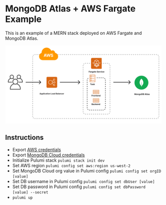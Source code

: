 # MongoDB Atlas + AWS Fargate Example
This is an example of a MERN stack deployed on AWS Fargate and MongoDB Atlas. 

![arch diagram](/architecture.png)

## Instructions
- Export [AWS credentials](https://www.pulumi.com/registry/packages/aws/installation-configuration/)
- Export [MongoDB Cloud credentials](https://www.pulumi.com/registry/packages/mongodbatlas/installation-configuration/)
- Initialize Pulumi stack `pulumi stack init dev`
- Set AWS region `pulumi config set aws:region us-west-2`
- Set MongoDB Cloud org value in Pulumi config `pulumi config set orgID [value]`
- Set DB username in Pulumi config `pulumi config set dbUser [value]`
- Set DB password in Pulumi config `pulumi config set dbPassword [value] --secret`
- `pulumi up`